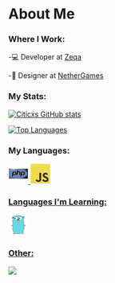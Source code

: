 <h1 align="left"> About Me </h1>


### Where I Work:
-💻 Developer at [Zeqa](https://github.com/zeqanetwork)

-🎨 Designer at [NetherGames](https://github.com/NetherGamesMC)


### My Stats:
[![Citicxs GitHub stats](https://github-readme-stats.vercel.app/api?username=Citicx&theme=tokyonight&show_icons=true&count_private=true)](https://github.com/anuraghazra/github-readme-stats)

[![Top Languages](https://github-readme-stats.vercel.app/api/top-langs/?username=Citicx&layout=compact&theme=tokyonight&show_icons=true&count_private=true)](https://github.com/anuraghazra/github-readme-stats)


### My Languages:
<a href="https://github.com/Citicx" target="_blank" rel="noreferrer"> 
<img src="https://raw.githubusercontent.com/devicons/devicon/master/icons/php/php-original.svg" alt="php" width="40" height="40"/>
 
<a href="https://github.com/Citicx" target="_blank" rel="noreferrer">
<img src="https://raw.githubusercontent.com/devicons/devicon/master/icons/javascript/javascript-original.svg" alt="javascript" width="40" height="40"/>

### Languages I'm Learning:
<a href="https://github.com/Citicx" target="_blank" rel="noreferrer">
<img src="https://raw.githubusercontent.com/devicons/devicon/master/icons/go/go-original.svg" alt="go" width="40" height="40"/>


### Other:
![](https://komarev.com/ghpvc/?username=Citicx&style=flat-square)
